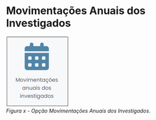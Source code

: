 # Movimentações Anuais dos Investigados

![](img/MovAnuais.png)<br>
*Figura x - Opção Movimentações Anuais dos Investigados*. <br><br>

